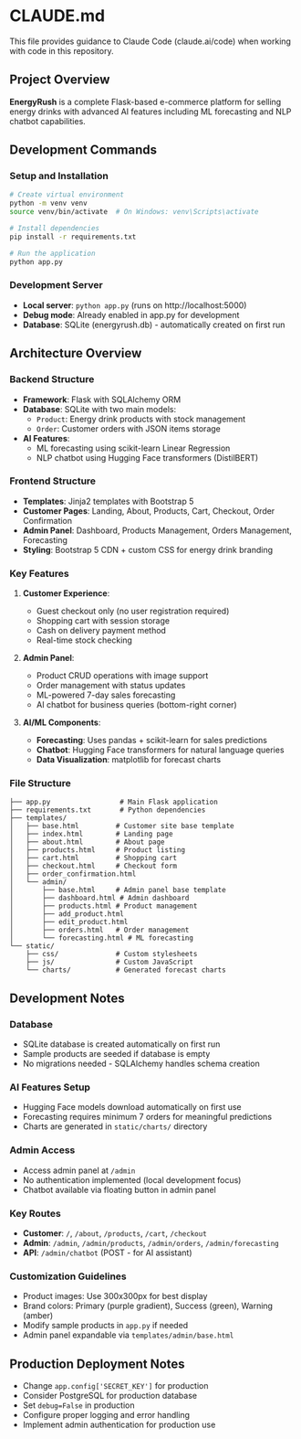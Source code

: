 # CLAUDE.md

This file provides guidance to Claude Code (claude.ai/code) when working with code in this repository.

## Project Overview

**EnergyRush** is a complete Flask-based e-commerce platform for selling energy drinks with advanced AI features including ML forecasting and NLP chatbot capabilities.

## Development Commands

### Setup and Installation
```bash
# Create virtual environment
python -m venv venv
source venv/bin/activate  # On Windows: venv\Scripts\activate

# Install dependencies
pip install -r requirements.txt

# Run the application
python app.py
```

### Development Server
- **Local server**: `python app.py` (runs on http://localhost:5000)
- **Debug mode**: Already enabled in app.py for development
- **Database**: SQLite (energyrush.db) - automatically created on first run

## Architecture Overview

### Backend Structure
- **Framework**: Flask with SQLAlchemy ORM
- **Database**: SQLite with two main models:
  - `Product`: Energy drink products with stock management
  - `Order`: Customer orders with JSON items storage
- **AI Features**:
  - ML forecasting using scikit-learn Linear Regression
  - NLP chatbot using Hugging Face transformers (DistilBERT)

### Frontend Structure
- **Templates**: Jinja2 templates with Bootstrap 5
- **Customer Pages**: Landing, About, Products, Cart, Checkout, Order Confirmation
- **Admin Panel**: Dashboard, Products Management, Orders Management, Forecasting
- **Styling**: Bootstrap 5 CDN + custom CSS for energy drink branding

### Key Features
1. **Customer Experience**:
   - Guest checkout only (no user registration required)
   - Shopping cart with session storage
   - Cash on delivery payment method
   - Real-time stock checking

2. **Admin Panel**:
   - Product CRUD operations with image support
   - Order management with status updates
   - ML-powered 7-day sales forecasting
   - AI chatbot for business queries (bottom-right corner)

3. **AI/ML Components**:
   - **Forecasting**: Uses pandas + scikit-learn for sales predictions
   - **Chatbot**: Hugging Face transformers for natural language queries
   - **Data Visualization**: matplotlib for forecast charts

### File Structure
```
├── app.py                 # Main Flask application
├── requirements.txt       # Python dependencies
├── templates/
│   ├── base.html         # Customer site base template
│   ├── index.html        # Landing page
│   ├── about.html        # About page
│   ├── products.html     # Product listing
│   ├── cart.html         # Shopping cart
│   ├── checkout.html     # Checkout form
│   ├── order_confirmation.html
│   └── admin/
│       ├── base.html     # Admin panel base template
│       ├── dashboard.html # Admin dashboard
│       ├── products.html # Product management
│       ├── add_product.html
│       ├── edit_product.html
│       ├── orders.html   # Order management
│       └── forecasting.html # ML forecasting
└── static/
    ├── css/              # Custom stylesheets
    ├── js/               # Custom JavaScript
    └── charts/           # Generated forecast charts
```

## Development Notes

### Database
- SQLite database is created automatically on first run
- Sample products are seeded if database is empty
- No migrations needed - SQLAlchemy handles schema creation

### AI Features Setup
- Hugging Face models download automatically on first use
- Forecasting requires minimum 7 orders for meaningful predictions
- Charts are generated in `static/charts/` directory

### Admin Access
- Access admin panel at `/admin`
- No authentication implemented (local development focus)
- Chatbot available via floating button in admin panel

### Key Routes
- **Customer**: `/`, `/about`, `/products`, `/cart`, `/checkout`
- **Admin**: `/admin`, `/admin/products`, `/admin/orders`, `/admin/forecasting`
- **API**: `/admin/chatbot` (POST - for AI assistant)

### Customization Guidelines
- Product images: Use 300x300px for best display
- Brand colors: Primary (purple gradient), Success (green), Warning (amber)
- Modify sample products in `app.py` if needed
- Admin panel expandable via `templates/admin/base.html`

## Production Deployment Notes

- Change `app.config['SECRET_KEY']` for production
- Consider PostgreSQL for production database
- Set `debug=False` in production
- Configure proper logging and error handling
- Implement admin authentication for production use